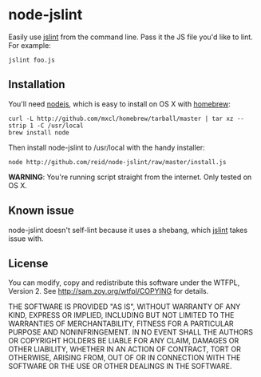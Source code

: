 node-jslint
===========

Easily use [jslint][] from the command line. Pass it the JS file you'd like to lint. For example:

    jslint foo.js

Installation
------------

You'll need [nodejs][], which is easy to install on OS X with [homebrew][]:

    curl -L http://github.com/mxcl/homebrew/tarball/master | tar xz --strip 1 -C /usr/local
    brew install node

Then install node-jslint to /usr/local with the handy installer:

	node http://github.com/reid/node-jslint/raw/master/install.js
	
**WARNING**: You're running script straight from the internet. Only tested on OS X.

Known issue
-----------

node-jslint doesn't self-lint because it uses a shebang, which [jslint][] takes issue with.

License
-------

You can modify, copy and redistribute this software under the WTFPL, Version 2.
See <http://sam.zoy.org/wtfpl/COPYING> for details.

THE SOFTWARE IS PROVIDED "AS IS", WITHOUT WARRANTY OF ANY KIND,
EXPRESS OR IMPLIED, INCLUDING BUT NOT LIMITED TO THE WARRANTIES
OF MERCHANTABILITY, FITNESS FOR A PARTICULAR PURPOSE AND
NONINFRINGEMENT. IN NO EVENT SHALL THE AUTHORS OR COPYRIGHT
HOLDERS BE LIABLE FOR ANY CLAIM, DAMAGES OR OTHER LIABILITY,
WHETHER IN AN ACTION OF CONTRACT, TORT OR OTHERWISE, ARISING
FROM, OUT OF OR IN CONNECTION WITH THE SOFTWARE OR THE USE OR
OTHER DEALINGS IN THE SOFTWARE.

[jslint]: http://jslint.com/
[nodejs]: http://nodejs.org/
[homebrew]: http://github.com/mxcl/homebrew
